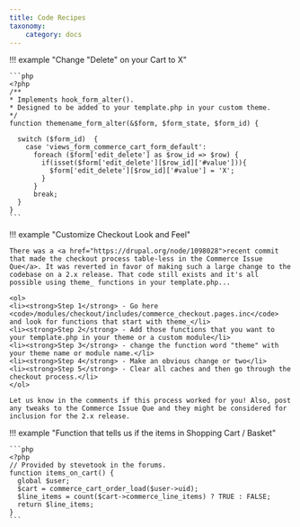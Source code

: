 ```yaml
---
title: Code Recipes
taxonomy:
    category: docs
---
```


!!! example "Change "Delete" on your Cart to X"

    ```php
    <?php
    /**
    * Implements hook_form_alter().
    * Designed to be added to your template.php in your custom theme.
    */
    function themename_form_alter(&$form, $form_state, $form_id) {
            
      switch ($form_id)  {
        case 'views_form_commerce_cart_form_default':
          foreach ($form['edit_delete'] as $row_id => $row) {
            if(isset($form['edit_delete'][$row_id]['#value'])){
              $form['edit_delete'][$row_id]['#value'] = 'X';
            }
          }
          break;
      }
    }
    ```

!!! example "Customize Checkout Look and Feel"

    There was a <a href="https://drupal.org/node/1098028">recent commit that made the checkout process table-less in the Commerce Issue Que</a>. It was reverted in favor of making such a large change to the codebase on a 2.x release. That code still exists and it's all possible using theme_ functions in your template.php...

    <ol>
    <li><strong>Step 1</strong> - Go here <code>/modules/checkout/includes/commerce_checkout.pages.inc</code> and look for functions that start with theme_</li>
    <li><strong>Step 2</strong> - Add those functions that you want to your template.php in your theme or a custom module</li>
    <li><strong>Step 3</strong> - change the function word "theme" with your theme name or module name.</li>
    <li><strong>Step 4</strong> - Make an obvious change or two</li>
    <li><strong>Step 5</strong> - Clear all caches and then go through the checkout process.</li>
    </ol>

    Let us know in the comments if this process worked for you! Also, post any tweaks to the Commerce Issue Que and they might be considered for inclusion for the 2.x release.

!!! example "Function that tells us if the items in Shopping Cart / Basket"

    ```php
    <?php
    // Provided by stevetook in the forums.
    function items_on_cart() {
      global $user;
      $cart = commerce_cart_order_load($user->uid); 
      $line_items = count($cart->commerce_line_items) ? TRUE : FALSE;
      return $line_items;
    }
    ```